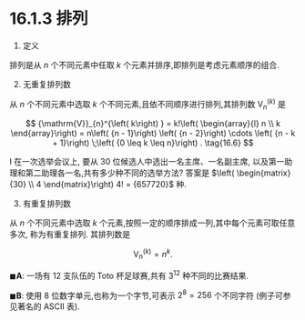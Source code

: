 # 16.1.3 排列

1. 定义

排列是从 $n$ 个不同元素中任取 $k$ 个元素并排序,即排列是考虑元素顺序的组合.

2. 无重复排列数

从 $n$ 个不同元素中选取 $k$ 个不同元素,且依不同顺序进行排列,其排列数 ${\mathrm{V}}_{n}^{\left( k\right) }$ 是

$$
{\mathrm{V}}_{n}^{\left( k\right) } = k!\left( \begin{array}{l} n \\  k \end{array}\right)  = n\left( {n - 1}\right) \left( {n - 2}\right) \cdots \left( {n - k + 1}\right) \;\left( {0 \leq  k \leq  n}\right) . \tag{16.6}
$$

I 在一次选举会议上, 要从 30 位候选人中选出一名主席、一名副主席, 以及第一助理和第二助理各一名,共有多少种不同的选举方法? 答案是 $\left( \begin{matrix} {30} \\  4 \end{matrix}\right) 4! = {657720}$ 种.

3. 有重复排列数

从 $n$ 个不同元素中选取 $k$ 个元素,按照一定的顺序排成一列,其中每个元素可取任意多次, 称为有重复排列. 其排列数是

$$
{\mathrm{V}}_{n}^{\left( k\right) } = {n}^{k}. \tag{16.7}
$$

$\blacksquare \mathbf{A}$: 一场有 12 支队伍的 Toto 杯足球赛,共有 ${3}^{12}$ 种不同的比赛结果.

$\blacksquare \mathbf{B}$: 使用 8 位数字单元,也称为一个字节,可表示 ${2}^{8} = {256}$ 个不同字符 (例子可参见著名的 ASCII 表).
